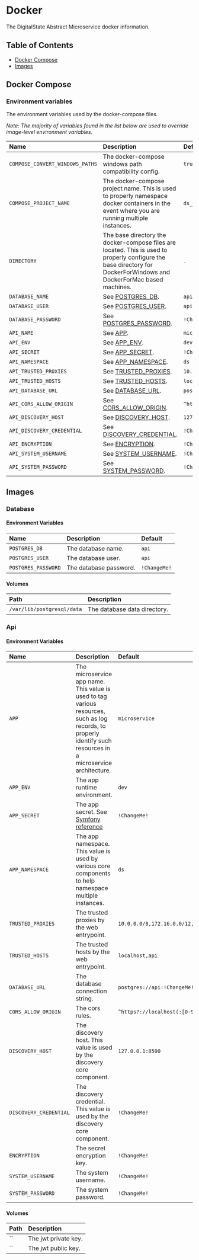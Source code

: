 # Docker

The DigitalState Abstract Microservice docker information.

## Table of Contents

- [Docker Compose](#docker-compose)
- [Images](#images)

## Docker Compose

### Environment variables

The environment variables used by the docker-compose files.

_Note: The majority of variables found in the list below are used to override image-level environment variables._

| Name | Description | Default |
| :--- | :---------- | :------ |
| `COMPOSE_CONVERT_WINDOWS_PATHS` | The docker-compose windows path compatibility config. | `true` |
| `COMPOSE_PROJECT_NAME` | The docker-compose project name. This is used to properly namespace docker containers in the event where you are running multiple instances. | `ds_microservice` |
| `DIRECTORY` | The base directory the docker-compose files are located. This is used to properly configure the base directory for DockerForWindows and DockerForMac based machines. | `.` |
| `DATABASE_NAME` | See [POSTGRES_DB](#database_image). | `api` |
| `DATABASE_USER` | See [POSTGRES_USER](#database_image). | `api` |
| `DATABASE_PASSWORD` | See [POSTGRES_PASSWORD](#database_image). | `!ChangeMe!` |
| `API_NAME` | See [APP](#api_image). | `microservice` |
| `API_ENV` | See [APP_ENV](#api_image). | `dev` |
| `API_SECRET` | See [APP_SECRET](#api_image). | `!ChangeMe!` |
| `API_NAMESPACE` | See [APP_NAMESPACE](#api_image). | `ds` |
| `API_TRUSTED_PROXIES` | See [TRUSTED_PROXIES](#api_image). | `10.0.0.0/8,172.16.0.0/12,192.168.0.0/16` |
| `API_TRUSTED_HOSTS` | See [TRUSTED_HOSTS](#api_image). | `localhost,api` |
| `API_DATABASE_URL` | See [DATABASE_URL](#api_image). | `postgres://api:!ChangeMe!@database/api` |
| `API_CORS_ALLOW_ORIGIN` | See [CORS_ALLOW_ORIGIN](#api_image). | `^https?://localhost(:[0-9]+)?$` |
| `API_DISCOVERY_HOST` | See [DISCOVERY_HOST](#api_image). | `127.0.0.1:8500` |
| `API_DISCOVERY_CREDENTIAL` | See [DISCOVERY_CREDENTIAL](#api_image). | `!ChangeMe!` |
| `API_ENCRYPTION` | See [ENCRYPTION](#api_image). | `!ChangeMe!` |
| `API_SYSTEM_USERNAME` | See [SYSTEM_USERNAME](#api_image). | `!ChangeMe!` |
| `API_SYSTEM_PASSWORD` | See [SYSTEM_PASSWORD](#api_image). | `!ChangeMe!` |

## Images

### Database

#### Environment Variables

| Name | Description | Default |
| :--- | :---------- | :------ |
| `POSTGRES_DB` | The database name. | `api` |
| `POSTGRES_USER` | The database user. | `api` |
| `POSTGRES_PASSWORD` | The database password. | `!ChangeMe!` |

#### Volumes

| Path | Description |
| :--- | :---------- |
| `/var/lib/postgresql/data` | The database data directory. |

### Api

#### Environment Variables

| Name | Description | Default |
| :--- | :---------- | :------ |
| `APP` | The microservice app name. This value is used to tag various resources, such as log records, to properly identify such resources in a microservice architecture.  | `microservice` |
| `APP_ENV` | The app runtime environment.  | `dev` |
| `APP_SECRET` | The app secret. See [Symfony reference](https://symfony.com/doc/current/reference/configuration/framework.html#secret) | `!ChangeMe!` |
| `APP_NAMESPACE` | The app namespace. This value is used by various core components to help namespace multiple instances. | `ds` |
| `TRUSTED_PROXIES` | The trusted proxies by the web entrypoint. | `10.0.0.0/8,172.16.0.0/12,192.168.0.0/16` |
| `TRUSTED_HOSTS` | The trusted hosts by the web entrypoint. | `localhost,api` |
| `DATABASE_URL` | The database connection string. | `postgres://api:!ChangeMe!@database/api` |
| `CORS_ALLOW_ORIGIN` | The cors rules. | `^https?://localhost(:[0-9]+)?$` |
| `DISCOVERY_HOST` | The discovery host. This value is used by the discovery core component. | `127.0.0.1:8500` |
| `DISCOVERY_CREDENTIAL` | The discovery credential. This value is used by the discovery core component. | `!ChangeMe!` |
| `ENCRYPTION` | The secret encryption key. | `!ChangeMe!` |
| `SYSTEM_USERNAME` | The system username. | `!ChangeMe!` |
| `SYSTEM_PASSWORD` | The system password. | `!ChangeMe!` |

#### Volumes

| Path | Description |
| :--- | :---------- |
| `` | The jwt private key. |
| `` | The jwt public key. |
